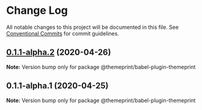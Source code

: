 # Change Log

All notable changes to this project will be documented in this file.
See [Conventional Commits](https://conventionalcommits.org) for commit guidelines.

## [0.1.1-alpha.2](https://github.com/themeprint/themeprint/compare/@themeprint/babel-plugin-themeprint@0.1.1-alpha.1...@themeprint/babel-plugin-themeprint@0.1.1-alpha.2) (2020-04-26)

**Note:** Version bump only for package @themeprint/babel-plugin-themeprint





## 0.1.1-alpha.1 (2020-04-25)

**Note:** Version bump only for package @themeprint/babel-plugin-themeprint
